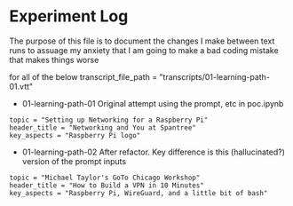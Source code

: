 # Experiment Log

The purpose of this file is to document the changes I make between text runs to
assuage my anxiety that I am going to make a bad coding mistake that makes
things worse

for all of the below transcript_file_path = "transcripts/01-learning-path-01.vtt"

* 01-learning-path-01
Original attempt using the prompt, etc in poc.ipynb

```
topic = "Setting up Networking for a Raspberry Pi"
header_title = "Networking and You at Spantree"
key_aspects = "Raspberry Pi logo"
```

* 01-learning-path-02
After refactor. Key difference is this (hallucinated?) version of the prompt
inputs

```
topic = "Michael Taylor's GoTo Chicago Workshop"
header_title = "How to Build a VPN in 10 Minutes"
key_aspects = "Raspberry Pi, WireGuard, and a little bit of bash"
```
